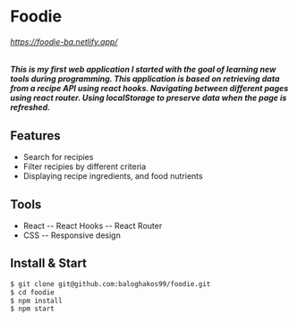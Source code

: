 # Foodie

###### https://foodie-ba.netlify.app/

##### This is my first web application I started with the goal of learning new tools during programming. This application is based on retrieving data from a recipe API using react hooks. Navigating between different pages using react router. Using localStorage to preserve data when the page is refreshed.

## Features

- Search for recipies
- Filter recipies by different criteria
- Displaying recipe ingredients, and food nutrients

## Tools

- React
  -- React Hooks
  -- React Router
- CSS
  -- Responsive design

## Install & Start

```sh
$ git clone git@github.com:baloghakos99/foodie.git
$ cd foodie
$ npm install
$ npm start
```
